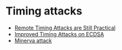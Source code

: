 # Timing attacks
* [Remote Timing Attacks are Still Practical](https://link.springer.com/content/pdf/10.1007%2F978-3-642-23822-2_20.pdf)
* [Improved Timing Attacks on ECDSA](https://eprint.iacr.org/2014/636.pdf)
* [Minerva attack](https://minerva.crocs.fi.muni.cz/)
